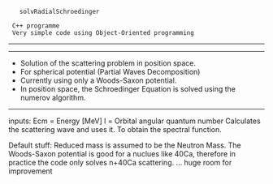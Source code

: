 
       solvRadialSchroedinger
          
     C++ programme
     Very simple code using Object-Oriented programming
------------------------------------------------------------
------------------------------------------------------------

 - Solution of the scattering problem in position space.
 - For spherical potential (Partial Waves Decomposition) 
 - Currently using only a Woods-Saxon potential.
 - In position space, the Schroedinger Equation is solved
   using the numerov algorithm.

-----------------------------------------------------------
 inputs:
      Ecm = Energy [MeV]
      l   = Orbital angular quantum number
   Calculates the scattering wave and uses it.
   To obtain the spectral function.

   Default stuff:
  Reduced mass is assumed to be the Neutron Mass.
  The Woods-Saxon potential is good for a nuclues 
  like 40Ca, therefore in practice the code only 
  solves  n+40Ca scattering.
    ... huge room for improvement
